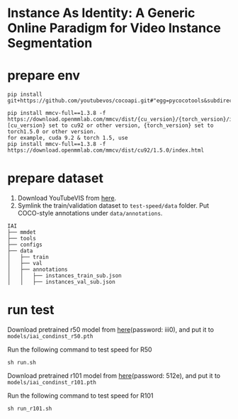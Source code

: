# Instance As Identity: A Generic Online Paradigm for Video Instance Segmentation

# prepare env
```
pip install git+https://github.com/youtubevos/cocoapi.git#"egg=pycocotools&subdirectory=PythonAPI"

pip install mmcv-full==1.3.8 -f https://download.openmmlab.com/mmcv/dist/{cu_version}/{torch_version}/index.html
[cu_version} set to cu92 or other version, {torch_version} set to torch1.5.0 or other version.
for example, cuda 9.2 & torch 1.5, use 
pip install mmcv-full==1.3.8 -f https://download.openmmlab.com/mmcv/dist/cu92/1.5.0/index.html
```

# prepare dataset
1. Download YouTubeVIS from [here](https://youtube-vos.org/dataset/vis/).
2. Symlink the train/validation dataset to `test-speed/data` folder. Put COCO-style annotations under `data/annotations`.
```
IAI
├── mmdet
├── tools
├── configs
├── data
│   ├── train
│   ├── val
│   ├── annotations
│   │   ├── instances_train_sub.json
│   │   ├── instances_val_sub.json
```

# run test
Download pretrained r50 model from [here](https://pan.baidu.com/s/1pXIUp56ehhBe_P052O7s2A)(password: iii0), and put it to `models/iai_condinst_r50.pth`

Run the following command to test speed for R50
```
sh run.sh
```

Download pretrained r101 model from [here](https://pan.baidu.com/s/19dp-VBJ2xTmzGFO6tUMDHA)(password: 512e), and put it to `models/iai_condinst_r101.pth`

Run the following command to test speed for R101
```
sh run_r101.sh
```
